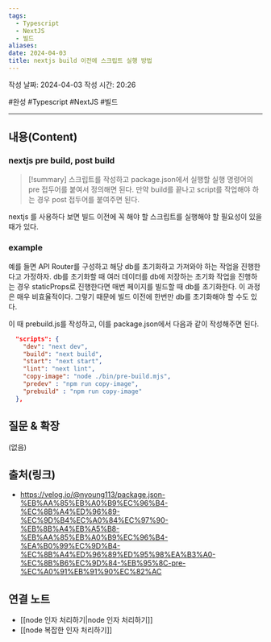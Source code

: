 ```yaml
---
tags:
  - Typescript
  - NextJS
  - 빌드
aliases: 
date: 2024-04-03
title: nextjs build 이전에 스크립트 실행 방법
---
```

작성 날짜: 2024-04-03
작성 시간: 20:26

#완성 #Typescript #NextJS #빌드

----
## 내용(Content)
### nextjs pre build, post build

>[!summary]
>스크립트를 작성하고 package.json에서 실행할 실행 명령어의 pre 접두어를 붙여서 정의해면 된다. 만약 build를 끝나고 script를 작업해야 하는 경우 post 접두어를 붙여주면 된다.

nextjs 를 사용하다 보면 빌드 이전에 꼭 해야 할 스크립트를 실행해야 할 필요성이 있을 때가 있다.

### example
예를 들면 API Router를 구성하고 해당 db를 초기화하고 가져와야 하는 작업을 진행한다고 가정하자. db를 초기화할 때 여러 데이터를 db에 저장하는 초기화 작업을 진행하는 경우 staticProps로 진행한다면 매번 페이지를 빌드할 때 db를 초기화한다. 이 과정은 매우 비효율적이다. 그렇기 때문에 빌드 이전에 한번만 db를 초기화해야 할 수도 있다.

이 때 prebuild.js를 작성하고, 이를 package.json에서 다음과 같이 작성해주면 된다.

```json
  "scripts": {
    "dev": "next dev",
    "build": "next build",
    "start": "next start",
    "lint": "next lint",
    "copy-image": "node ./bin/pre-build.mjs",
    "predev" : "npm run copy-image",
    "prebuild" : "npm run copy-image"
  },
```

## 질문 & 확장

(없음)

## 출처(링크)
- https://velog.io/@nyoung113/package.json-%EB%AA%85%EB%A0%B9%EC%96%B4-%EC%8B%A4%ED%96%89-%EC%9D%B4%EC%A0%84%EC%97%90-%EB%8B%A4%EB%A5%B8-%EB%AA%85%EB%A0%B9%EC%96%B4-%EA%B0%99%EC%9D%B4-%EC%8B%A4%ED%96%89%ED%95%98%EA%B3%A0-%EC%8B%B6%EC%9D%84-%EB%95%8C-pre-%EC%A0%91%EB%91%90%EC%82%AC

## 연결 노트
- [[node 인자 처리하기|node 인자 처리하기]]
- [[node 복잡한 인자 처리하기]]









